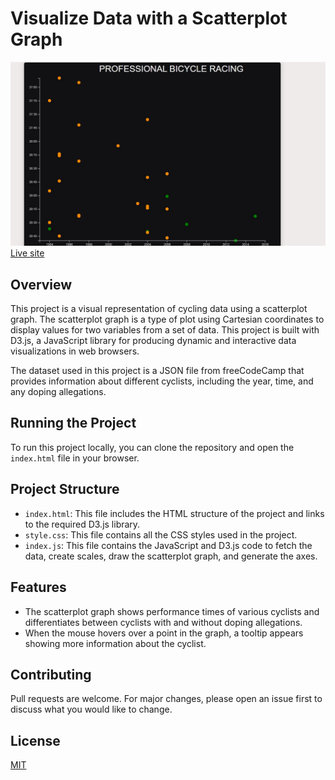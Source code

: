 
# Visualize Data with a Scatterplot Graph
![Screenshot](screenshot.jpg)
[Live site](https://aneal07.github.io/Visualize-Data-with-a-Scatterplot-Graph/)
## Overview
This project is a visual representation of cycling data using a scatterplot graph. The scatterplot graph is a type of plot using Cartesian coordinates to display values for two variables from a set of data. This project is built with D3.js, a JavaScript library for producing dynamic and interactive data visualizations in web browsers.

The dataset used in this project is a JSON file from freeCodeCamp that provides information about different cyclists, including the year, time, and any doping allegations.

## Running the Project
To run this project locally, you can clone the repository and open the `index.html` file in your browser.

## Project Structure
- `index.html`: This file includes the HTML structure of the project and links to the required D3.js library.
- `style.css`: This file contains all the CSS styles used in the project.
- `index.js`: This file contains the JavaScript and D3.js code to fetch the data, create scales, draw the scatterplot graph, and generate the axes.

## Features
- The scatterplot graph shows performance times of various cyclists and differentiates between cyclists with and without doping allegations.
- When the mouse hovers over a point in the graph, a tooltip appears showing more information about the cyclist.

## Contributing
Pull requests are welcome. For major changes, please open an issue first to discuss what you would like to change.

## License
[MIT](https://choosealicense.com/licenses/mit/)
